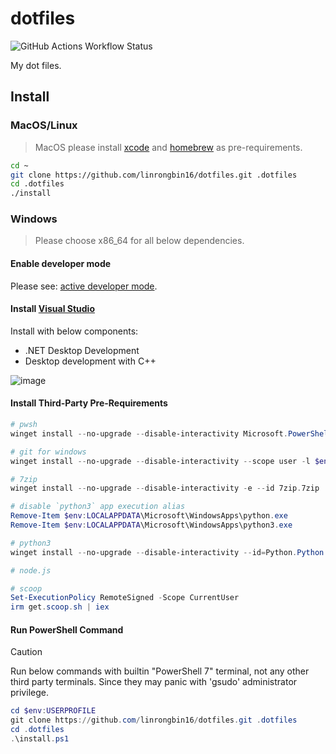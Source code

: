 # dotfiles

![GitHub Actions Workflow Status](https://img.shields.io/github/actions/workflow/status/linrongbin16/dotfiles/ci.yml?label=ci)

My dot files.

## Install

### MacOS/Linux

> MacOS please install [xcode](https://developer.apple.com/support/xcode/) and [homebrew](https://brew.sh/) as pre-requirements.

```bash
cd ~
git clone https://github.com/linrongbin16/dotfiles.git .dotfiles
cd .dotfiles
./install
```

### Windows

> Please choose x86_64 for all below dependencies.

#### Enable developer mode

Please see: [active developer mode](https://learn.microsoft.com/en-us/windows/apps/get-started/enable-your-device-for-development#activate-developer-mode).

#### Install [Visual Studio](https://www.visualstudio.com/)

Install with below components:

- .NET Desktop Development
- Desktop development with C++

![image](https://github.com/linrongbin16/lin.nvim/assets/6496887/bca811b5-8b1a-42c0-9283-c38e75f2f06a)

#### Install Third-Party Pre-Requirements

```powershell
# pwsh
winget install --no-upgrade --disable-interactivity Microsoft.PowerShell

# git for windows
winget install --no-upgrade --disable-interactivity --scope user -l $env:USERPROFILE\.local\bin\git --custom "/LOADINF=$env:USERPROFILE\.dotfiles\git_for_windows.ini" --id Git.Git -e --source winget

# 7zip
winget install --no-upgrade --disable-interactivity -e --id 7zip.7zip

# disable `python3` app execution alias
Remove-Item $env:LOCALAPPDATA\Microsoft\WindowsApps\python.exe
Remove-Item $env:LOCALAPPDATA\Microsoft\WindowsApps\python3.exe

# python3
winget install --no-upgrade --disable-interactivity --id=Python.Python.3.13 -e --scope user -l $env:USERPROFILE\.local\bin\python3 --custom "/quiet /passive InstallAllUsers=0 PrependPath=1 InstallLauncherAllUsers=0 Include_launcher=0"

# node.js

# scoop
Set-ExecutionPolicy RemoteSigned -Scope CurrentUser
irm get.scoop.sh | iex
```

#### Run PowerShell Command

> [!CAUTION]
> Run below commands with builtin "PowerShell 7" terminal, not any other third party terminals.
> Since they may panic with 'gsudo' administrator privilege.

```powershell
cd $env:USERPROFILE
git clone https://github.com/linrongbin16/dotfiles.git .dotfiles
cd .dotfiles
.\install.ps1
```
